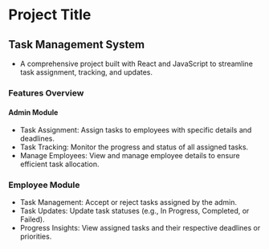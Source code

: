 
# Project Title
## Task Management System
- A comprehensive project built with React and JavaScript to streamline task assignment, tracking, and updates.



### Features Overview
#### Admin Module
- Task Assignment: Assign tasks to employees with specific details and deadlines.
- Task Tracking: Monitor the progress and status of all assigned tasks.
- Manage Employees: View and manage employee details to ensure efficient task allocation.

### Employee Module
- Task Management: Accept or reject tasks assigned by the admin.
- Task Updates: Update task statuses (e.g., In Progress, Completed, or Failed).
- Progress Insights: View assigned tasks and their respective deadlines or priorities.




